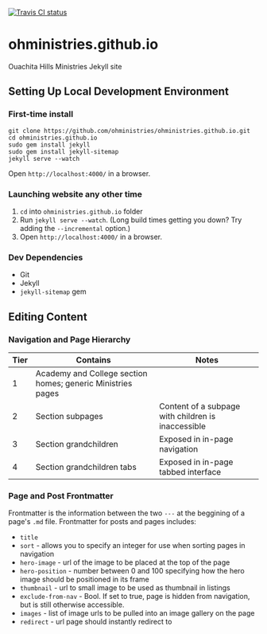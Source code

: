 [![Travis CI status](https://travis-ci.org/ohministries/ohministries.github.io.svg?branch=master)](https://travis-ci.org/ohministries/ohministries.github.io)

# ohministries.github.io

Ouachita Hills Ministries Jekyll site

## Setting Up Local Development Environment

### First-time install

```
git clone https://github.com/ohministries/ohministries.github.io.git
cd ohministries.github.io
sudo gem install jekyll
sudo gem install jekyll-sitemap
jekyll serve --watch
```

Open `http://localhost:4000/` in a browser.

### Launching website any other time

1. `cd` into `ohministries.github.io` folder
2. Run `jekyll serve --watch`. (Long build times getting you down? Try adding the `--incremental` option.)
3. Open `http://localhost:4000/` in a browser.

### Dev Dependencies

- Git
- Jekyll
- `jekyll-sitemap` gem

## Editing Content

### Navigation and Page Hierarchy

Tier | Contains                                                    | Notes
-----|-------------------------------------------------------------|-------
1    | Academy and College section homes; generic Ministries pages |
2    | Section subpages                                            | Content of a subpage with children is inaccessible
3    | Section grandchildren                                       | Exposed in in-page navigation
4    | Section grandchildren tabs                                  | Exposed in in-page tabbed interface

### Page and Post Frontmatter

Frontmatter is the information between the two `---` at the beggining of a page's `.md` file. Frontmatter for posts
and pages includes:

* `title`
* `sort` - allows you to specify an integer for use when sorting pages in navigation
* `hero-image` - url of the image to be placed at the top of the page
* `hero-position` - number between 0 and 100 specifying how the hero image should be positioned in its frame
* `thumbnail` - url to small image to be used as thumbnail in listings
* `exclude-from-nav` - Bool. If set to true, page is hidden from navigation, but is still otherwise accessible.
* `images` - list of image urls to be pulled into an image gallery on the page
* `redirect` - url page should instantly redirect to
